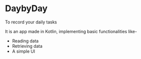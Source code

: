 # DaybyDay
To record your daily tasks

It is an app made in Kotlin, implementing basic functionalities like-
 - Reading data
 - Retrieving data
 - A simple UI
 
